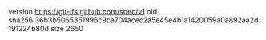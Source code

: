 version https://git-lfs.github.com/spec/v1
oid sha256:36b3b5065351996c9ca704acec2a5e45e4b1a1420059a0a892aa2d191224b80d
size 2650
